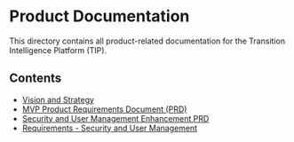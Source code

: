 # Product Documentation

This directory contains all product-related documentation for the Transition Intelligence Platform (TIP).

## Contents

*   [Vision and Strategy](./vision-and-strategy.md)
*   [MVP Product Requirements Document (PRD)](./mvp-prd.md)
*   [Security and User Management Enhancement PRD](./security-user-management-enhancement-prd.md)
*   [Requirements - Security and User Management](./requirements-security-user-management.md)
